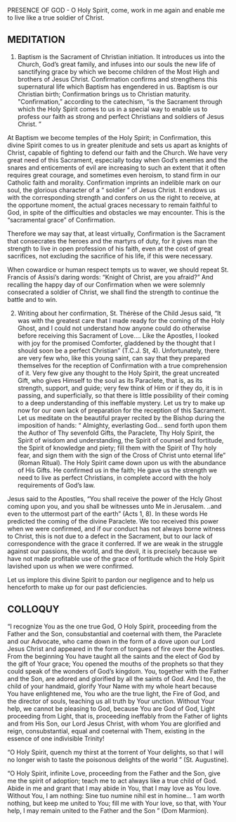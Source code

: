 PRESENCE OF GOD - O Holy Spirit, come, work in me again and enable me to live like a true soldier of Christ.

## MEDITATION

1. Baptism is the Sacrament of Christian initiation. It introduces us into the Church, God’s great family, and infuses into our souls the new life of sanctifying grace by which we become children of the Most High and brothers of Jesus Christ. Confirmation confirms and strengthens this supernatural life which Baptism has engendered in us. Baptism is our Christian birth; Confirmation brings us to Christian maturity. "Confirmation,” according to the catechism, “is the Sacrament through which the Holy Spirit comes to us in a special way to enable us to profess our faith as strong and perfect Christians and soldiers of Jesus
Christ. ”

At Baptism we become temples of the Holy Spirit; in Confirmation, this divine Spirit comes to us in greater plenitude and sets us apart as knights of Christ, capable of fighting to defend our faith and the Church. We have very great need of this Sacrament, especially today when God’s enemies and the snares and enticements of evil are increasing to such an extent that it often requires great courage, and sometimes even heroism, to stand firm in our Catholic faith and morality. Confirmation imprints an indelible mark on our soul, the glorious character of a “ soldier ” of Jesus Christ. It endows us with the corresponding strength and confers on us the right to receive, at the opportune moment, the actual graces necessary to remain faithful to God, in spite of the difficulties and obstacles we may encounter. This is the “sacramental grace” of Confirmation.

Therefore we may say that, at least virtually, Confirmation is the Sacrament that consecrates the heroes and the martyrs of duty, for it gives man the strength to live in open profession of his faith, even at the cost of great sacrifices, not excluding the sacrifice of his life, if this were necessary.

When cowardice or human respect tempts us to waver, we should repeat St. Francis of Assisi’s daring words: “Knight of Christ, are you afraid?” And recalling the happy day of our Confirmation when we were solemnly consecrated a soldier of Christ, we shall find the strength to continue the battle and to win.

2. Writing about her confirmation, St. Thérèse of the Child Jesus said, “It was with the greatest care that I made ready for the coming of the Holy Ghost, and I could not understand how anyone could do otherwise before receiving this Sacrament of Love.... Like the Apostles, I looked with joy for the promised Comforter, gladdened by the thought that I should soon be a perfect Christian” (T.C.J. St, 4). Unfortunately, there are very few who, like this young saint, can say that they prepared themselves for the reception of Confirmation with a true comprehension of it. Very few give any thought to the Holy Spirit, the great uncreated Gift, who gives Himself to the soul as its Paraclete, that is, as its strength, support, and guide; very few think of Him or if they do, it is in passing, and superficially, so that there is little possibility of their coming to a deep understanding of this ineffable mystery. Let us try to make up now for our own lack of preparation for the reception of this Sacrament. Let us meditate on the beautiful prayer recited by the Bishop during the imposition of hands: “ Almighty, everlasting God... send forth upon them the Author of Thy sevenfold Gifts, the Paraclete, Thy Holy Spirit, the Spirit of wisdom and understanding, the Spirit of counsel and fortitude, the Spirit of knowledge and piety; fill them with the Spirit of Thy holy fear, and sign them with the sign of the Cross of Christ unto eternal life” (Roman Ritual). The Holy Spirit came down upon us with the abundance of His Gifts. He confirmed us in the faith; He gave us the strength we need to live as perfect Christians, in complete accord with the holy requirements of God’s law.

Jesus said to the Apostles, “You shall receive the power of the Hcly Ghost coming upon you, and you shall be witnesses unto Me in Jerusalem. ..and even to the uttermost part of the earth” (Acts 1, 8). In these words He predicted the coming of the divine Paraclete. We too received this power when we were confirmed, and if our conduct has not always borne witness to Christ, this is not due to a defect in the Sacrament, but to our lack of correspondence with the grace it conferred. If we are weak in the struggle against our passions, the world, and the devil, it is precisely because we have not made profitable use of the grace of fortitude which the Holy Spirit lavished upon us when we were confirmed.

Let us implore this divine Spirit to pardon our negligence and to help us henceforth to make up for our past deficiencies.

## COLLOQUY

“I recognize You as the one true God, O Holy Spirit, proceeding from the Father and the Son, consubstantial and coeternal with them, the Paraclete and our Advocate, who came down in the form of a dove upon our Lord Jesus Christ and appeared in the form of tongues of fire over the Apostles. From the beginning You have taught all the saints and the elect of God by the gift of Your grace; You opened the mouths of the prophets so that they could speak of the wonders of God’s kingdom. You, together with the Father and the Son, are adored and glorified by all the saints of God. And I too, the child of your handmaid, glorify Your Name with my whole heart because You have enlightened me, You who are the true light, the Fire of God, and the director of souls, teaching us all truth by Your unction. Without Your help, we cannot be pleasing to God, because You are God of God, Light proceeding from Light, that is, proceeding ineffably from the Father of lights and from His Son, our Lord Jesus Christ, with whom You are glorified and reign, consubstantial, equal and coeternal with Them, existing in the essence of one indivisible Trinity!

“O Holy Spirit, quench my thirst at the torrent of Your delights, so that I will no longer wish to taste the poisonous delights of the world ” (St. Augustine).

“O Holy Spirit, infinite Love, proceeding from the Father and the Son, give me the spirit of adoption; teach me to act always like a true child of God. Abide in me and grant that I may abide in You, that I may love as You love. Without You, I am nothing: Sine tuo numine nihil est in homine... 1 am worth nothing, but keep me united to You; fill me with Your love, so that, with Your help, I may remain united to the Father and the Son ” (Dom Marmion).